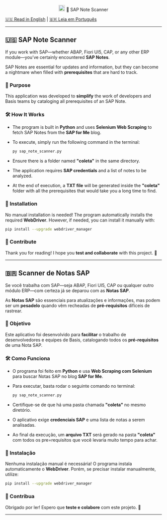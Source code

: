 <p align="center">
  <img src="https://github.com/user-attachments/assets/cbbcf75f-0ba2-44c4-85a7-0ccc94a96fee" width="20" height="20" margin-top="5">
  🌟 SAP Note Scanner  
</p>

[🇺🇸 Read in English](#-sap-note-scanner) | [🇧🇷 Leia em Português](#-scanner-de-notas-sap)  

---  

## 🇺🇸 SAP Note Scanner  

If you work with SAP—whether ABAP, Fiori UI5, CAP, or any other ERP module—you’ve certainly encountered **SAP Notes**.  

SAP Notes are essential for updates and information, but they can become a nightmare when filled with **prerequisites** that are hard to track.  

### 🎯 Purpose  

This application was developed to **simplify** the work of developers and Basis teams by cataloging all prerequisites of an SAP Note.  

### 🛠️ How It Works  

- The program is built in **Python** and uses **Selenium Web Scraping** to fetch SAP Notes from the **SAP for Me** blog.  
- To execute, simply run the following command in the terminal:  

  ```sh
  py sap_note_scanner.py
  ```  

- Ensure there is a folder named **"coleta"** in the same directory.  
- The application requires **SAP credentials** and a list of notes to be analyzed.  
- At the end of execution, a **TXT file** will be generated inside the **"coleta"** folder with all the prerequisites that would take you a long time to find.

### 📌 Installation  

No manual installation is needed! The program automatically installs the required **WebDriver**. However, if needed, you can install it manually with:  

```sh
pip install --upgrade webdriver_manager
```  

### 🤝 Contribute  

Thank you for reading! I hope you **test and collaborate** with this project. 🚀  

---

## 🇧🇷 Scanner de Notas SAP  

Se você trabalha com SAP—seja ABAP, Fiori UI5, CAP ou qualquer outro módulo ERP—com certeza já se deparou com as **Notas SAP**.  

As **Notas SAP** são essenciais para atualizações e informações, mas podem ser um **pesadelo** quando vêm recheadas de **pré-requisitos** difíceis de rastrear.  

### 🎯 Objetivo  

Este aplicativo foi desenvolvido para **facilitar** o trabalho de desenvolvedores e equipes de Basis, catalogando todos os **pré-requisitos** de uma Nota SAP.  

### 🛠️ Como Funciona  

- O programa foi feito em **Python** e usa **Web Scraping com Selenium** para buscar Notas SAP no blog **SAP for Me**.  
- Para executar, basta rodar o seguinte comando no terminal:  

  ```sh
  py sap_note_scanner.py
  ```  

- Certifique-se de que há uma pasta chamada **"coleta"** no mesmo diretório.  
- O aplicativo exige **credenciais SAP** e uma lista de notas a serem analisadas.  
- Ao final da execução, um **arquivo TXT** será gerado na pasta **"coleta"** com todos os pre=requisitos que você levaria muito tempo para achar.

### 📌 Instalação  

Nenhuma instalação manual é necessária! O programa instala automaticamente o **WebDriver**. Porém, se precisar instalar manualmente, utilize:  

```sh
pip install --upgrade webdriver_manager
```  

### 🤝 Contribua  

Obrigado por ler! Espero que **teste e colabore** com este projeto. 🚀  

---
